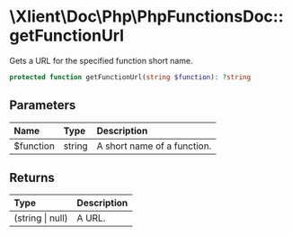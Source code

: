 # \\Xlient\\Doc\\Php\\PhpFunctionsDoc::getFunctionUrl

Gets a URL for the specified function short name.

```php
protected function getFunctionUrl(string $function): ?string
```

## Parameters

| Name | Type | Description |
| :--- | :--- | :--- |
| $function | string | A short name of a function. |

## Returns

| Type | Description |
| :--- | :--- |
| \(string \| null\) | A URL. |